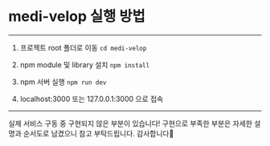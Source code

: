 # medi-velop 실행 방법
---

1. 프로젝트 root 폴더로 이동
```cd medi-velop```

2. npm module 및 library 설치
```npm install```

3. npm 서버 실행
```npm run dev```

4. localhost:3000 또는 127.0.0.1:3000 으로 접속
---

실제 서비스 구동 중 구현되지 않은 부분이 있습니다!
구현으로 부족한 부분은 자세한 설명과 순서도로 남겼으니 참고 부탁드립니다. 감사합니다💖
